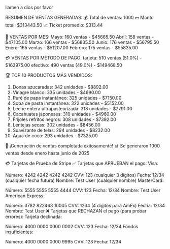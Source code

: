 llamen a dios por favor

RESUMEN DE VENTAS GENERADAS:
💰 Total de ventas: 1000
💵 Monto total: $313443.50
📈 Ticket promedio: $313.44

📅 VENTAS POR MES:
  Mayo: 160 ventas - $45665.50
  Abril: 158 ventas - $47105.00
  Marzo: 166 ventas - $56835.50
  Junio: 176 ventas - $56795.50
  Enero: 165 ventas - $51207.00
  Febrero: 175 ventas - $55835.00

💳 VENTAS POR MÉTODO DE PAGO:
  tarjeta: 510 ventas (51.0%) - $163975.00
  efectivo: 490 ventas (49.0%) - $149468.50

🏆 TOP 10 PRODUCTOS MÁS VENDIDOS:
  1. Donas azucaradas: 342 unidades - $8892.00
  2. Vinagre blanco: 335 unidades - $4690.00
  3. Puré de papa instantáneo: 325 unidades - $7150.00
  4. Sopa de pasta instantánea: 322 unidades - $5152.00
  5. Leche entera ultrapasteurizada: 318 unidades - $7791.00
  6. Cacahuates japoneses: 310 unidades - $4960.00
  7. Frijoles refritos negros: 308 unidades - $7392.00
  8. Lentejas secas: 302 unidades - $8456.00
  9. Suavizante de telas: 294 unidades - $8232.00
  10. Agua de coco: 293 unidades - $7325.00

🎉 ¡Generación de ventas completada exitosamente!
📊 Se generaron 1000 ventas desde enero hasta junio de 2025

💳 Tarjetas de Prueba de Stripe
✅ Tarjetas que APRUEBAN el pago:
Visa:

Número: 4242 4242 4242 4242
CVV: 123 (cualquier 3 dígitos)
Fecha: 12/34 (cualquier fecha futura)
Nombre: Test User (cualquier nombre)
MasterCard:

Número: 5555 5555 5555 4444
CVV: 123
Fecha: 12/34
Nombre: Test User
American Express:

Número: 3782 822463 10005
CVV: 1234 (4 dígitos para AmEx)
Fecha: 12/34
Nombre: Test User
❌ Tarjetas que RECHAZAN el pago (para probar errores):
Tarjeta declinada:

Número: 4000 0000 0000 0002
CVV: 123
Fecha: 12/34
Fondos insuficientes:

Número: 4000 0000 0000 9995
CVV: 123
Fecha: 12/34
